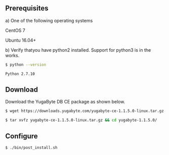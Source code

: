 ## Prerequisites

a) One of the following operating systems

<i class="icon-centos"></i> CentOS 7 

<i class="icon-ubuntu"></i> Ubuntu 16.04+

b) Verify thatyou have python2 installed. Support for python3 is in the works.

```{.sh .copy .separator-dollar}
$ python --version
```
```sh
Python 2.7.10
```

## Download

Download the YugaByte DB CE package as shown below.


```{.sh .copy .separator-dollar}
$ wget https://downloads.yugabyte.com/yugabyte-ce-1.1.5.0-linux.tar.gz
```
```{.sh .copy .separator-dollar}
$ tar xvfz yugabyte-ce-1.1.5.0-linux.tar.gz && cd yugabyte-1.1.5.0/
```

## Configure

```{.sh .copy .separator-dollar}
$ ./bin/post_install.sh
```
